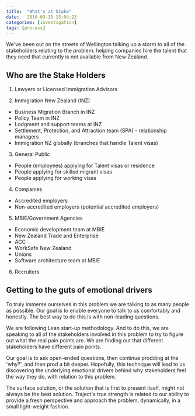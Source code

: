 ```yaml
---
title:  "What's at Stake"
date:   2016-03-15 15:04:23
categories: [investigation]
tags: [process]
---
```


We've been out on the streets of Wellington talking up a storm to all of the stakeholders relating to the problem: helping companies hire the talent that they need that currently is not available from New Zealand.

## Who are the Stake Holders

1. Lawyers or Licensed Immigration Advisors

2. Immigration New Zealand (INZ)
- Business Migration Branch in INZ
- Policy Team in INZ
- Lodgment and support teams at INZ
- Settlement, Protection, and Attraction team (SPA) - relationship managers
- Immigration NZ globally (branches that handle Talent visas)

3. General Public
- People (employees) applying for Talent visas or residence
- People applying for skilled migrant visas
- People applying for working visas

4. Companies
- Accredited employers
- Non-accredited employers (potential accredited employers)

5. MBIE/Government Agencies
- Economic development team at MBIE
- New Zealand Trade and Enterprise
- ACC
- WorkSafe New Zealand
- Unions
- Software architecture team at MBIE

6. Recruiters

## Getting to the guts of emotional drivers

To truly immerse ourselves in this problem we are talking to as many people as possible. Our goal is to enable everyone to talk to us comfortably and honestly. The best way to do this is with non-leading questions.

We are following Lean start-up methodology. And to do this, we are speaking to all of the stakeholders involved in this problem to try to figure out what the real pain points are. We are finding out that different stakeholders have different pain points. 

Our goal is to ask open-ended questions, then continue prodding at the 'why?', and then prod a bit deeper. Hopefully, this technique will lead to us discovering the underlying emotional drivers behind why stakeholders feel the way they do, with relation to this problem.

The surface solution, or the solution that is first to present itself, might not always be the best solution. Traject's true strength is related to our ability to provide a fresh perspective and approach the problem, dynamically, in a small light-weight fashion. 


